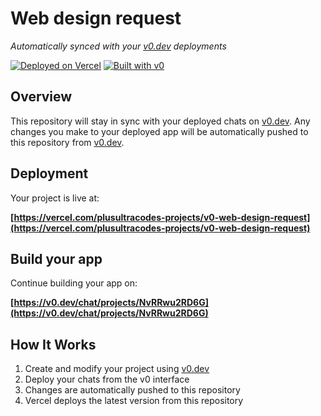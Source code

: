 # Web design request

*Automatically synced with your [v0.dev](https://v0.dev) deployments*

[![Deployed on Vercel](https://img.shields.io/badge/Deployed%20on-Vercel-black?style=for-the-badge&logo=vercel)](https://vercel.com/plusultracodes-projects/v0-web-design-request)
[![Built with v0](https://img.shields.io/badge/Built%20with-v0.dev-black?style=for-the-badge)](https://v0.dev/chat/projects/NvRRwu2RD6G)

## Overview

This repository will stay in sync with your deployed chats on [v0.dev](https://v0.dev).
Any changes you make to your deployed app will be automatically pushed to this repository from [v0.dev](https://v0.dev).

## Deployment

Your project is live at:

**[https://vercel.com/plusultracodes-projects/v0-web-design-request](https://vercel.com/plusultracodes-projects/v0-web-design-request)**

## Build your app

Continue building your app on:

**[https://v0.dev/chat/projects/NvRRwu2RD6G](https://v0.dev/chat/projects/NvRRwu2RD6G)**

## How It Works

1. Create and modify your project using [v0.dev](https://v0.dev)
2. Deploy your chats from the v0 interface
3. Changes are automatically pushed to this repository
4. Vercel deploys the latest version from this repository